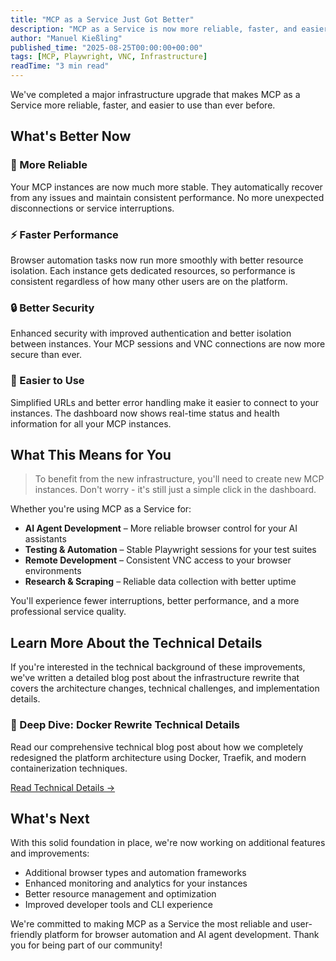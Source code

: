 ```yaml
---
title: "MCP as a Service Just Got Better"
description: "MCP as a Service is now more reliable, faster, and easier to use thanks to our recent infrastructure improvements."
author: "Manuel Kießling"
published_time: "2025-08-25T00:00:00+00:00"
tags: [MCP, Playwright, VNC, Infrastructure]
readTime: "3 min read"
---
```


We've completed a major infrastructure upgrade that makes MCP as a Service more reliable, faster, and easier to use than ever before.

## What's Better Now

### 🎯 More Reliable
Your MCP instances are now much more stable. They automatically recover from any issues and maintain consistent performance. No more unexpected disconnections or service interruptions.

### ⚡ Faster Performance
Browser automation tasks now run more smoothly with better resource isolation. Each instance gets dedicated resources, so performance is consistent regardless of how many other users are on the platform.

### 🔒 Better Security
Enhanced security with improved authentication and better isolation between instances. Your MCP sessions and VNC connections are now more secure than ever.

### 📱 Easier to Use
Simplified URLs and better error handling make it easier to connect to your instances. The dashboard now shows real-time status and health information for all your MCP instances.

## What This Means for You

> To benefit from the new infrastructure, you'll need to create new MCP instances. Don't worry - it's still just a simple click in the dashboard.

Whether you're using MCP as a Service for:

- **AI Agent Development** – More reliable browser control for your AI assistants
- **Testing & Automation** – Stable Playwright sessions for your test suites
- **Remote Development** – Consistent VNC access to your browser environments
- **Research & Scraping** – Reliable data collection with better uptime

You'll experience fewer interruptions, better performance, and a more professional service quality.

## Learn More About the Technical Details

If you're interested in the technical background of these improvements, we've written a detailed blog post about the infrastructure rewrite that covers the architecture changes, technical challenges, and implementation details.

### 📖 Deep Dive: Docker Rewrite Technical Details

Read our comprehensive technical blog post about how we completely redesigned the platform architecture using Docker, Traefik, and modern containerization techniques.

[Read Technical Details →](https://mcp-as-a-service.com/blog/2025-08-24-docker-rewrite.html)

## What's Next

With this solid foundation in place, we're now working on additional features and improvements:

- Additional browser types and automation frameworks
- Enhanced monitoring and analytics for your instances
- Better resource management and optimization
- Improved developer tools and CLI experience

We're committed to making MCP as a Service the most reliable and user-friendly platform for browser automation and AI agent development. Thank you for being part of our community!
